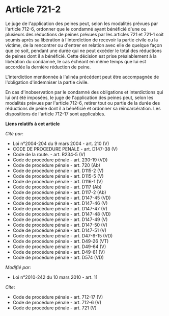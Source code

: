 # Article 721-2

Le juge de l'application des peines peut, selon les modalités prévues par l'article 712-6, ordonner que le condamné ayant
bénéficié d'une ou plusieurs des réductions de peines prévues par les articles 721 et 721-1 soit soumis après sa libération à
l'interdiction de recevoir la partie civile ou la victime, de la rencontrer ou d'entrer en relation avec elle de quelque
façon que ce soit, pendant une durée qui ne peut excéder le total des réductions de peines dont il a bénéficié. Cette
décision est prise préalablement à la libération du condamné, le cas échéant en même temps que lui est accordée la dernière
réduction de peine.

L'interdiction mentionnée à l'alinéa précédent peut être accompagnée de l'obligation d'indemniser la partie civile. 

En cas d'inobservation par le condamné des obligations et interdictions qui lui ont été imposées, le juge de l'application
des peines peut, selon les modalités prévues par l'article 712-6, retirer tout ou partie de la durée des réductions de peine
dont il a bénéficié et ordonner sa réincarcération. Les dispositions de l'article 712-17 sont applicables.

**Liens relatifs à cet article**

_Cité par_:

  - Loi n°2004-204 du 9 mars 2004 - art. 210 (V)
  - CODE DE PROCEDURE PENALE - art. D147-38 (V)
  - Code de la route. - art. R234-5 (V)
  - Code de procédure pénale - art. 230-19 (VD)
  - Code de procédure pénale - art. 720 (Ab)
  - Code de procédure pénale - art. D115-2 (V)
  - Code de procédure pénale - art. D115-5 (V)
  - Code de procédure pénale - art. D116-1 (V)
  - Code de procédure pénale - art. D117 (Ab)
  - Code de procédure pénale - art. D117-2 (Ab)
  - Code de procédure pénale - art. D147-45 (VD)
  - Code de procédure pénale - art. D147-46 (V)
  - Code de procédure pénale - art. D147-47 (V)
  - Code de procédure pénale - art. D147-48 (VD)
  - Code de procédure pénale - art. D147-49 (V)
  - Code de procédure pénale - art. D147-50 (V)
  - Code de procédure pénale - art. D147-51 (V)
  - Code de procédure pénale - art. D47-6-15 (VD)
  - Code de procédure pénale - art. D49-26 (VT)
  - Code de procédure pénale - art. D49-64 (V)
  - Code de procédure pénale - art. D49-81 (V)
  - Code de procédure pénale - art. D574 (VD)

_Modifié par_:

  - Loi n°2010-242 du 10 mars 2010 - art. 11

_Cite_:

  - Code de procédure pénale - art. 712-17 (V)
  - Code de procédure pénale - art. 712-6 (V)
  - Code de procédure pénale - art. 721 (V)
